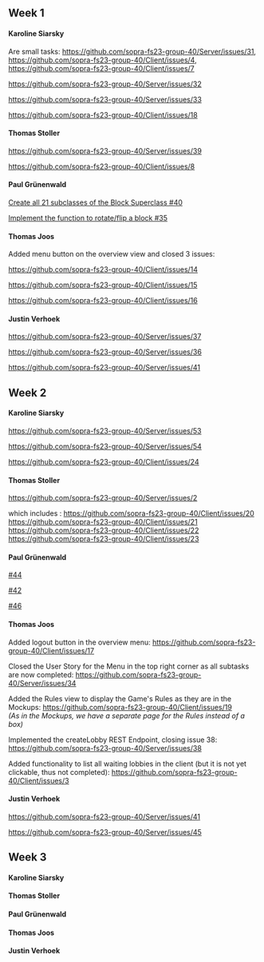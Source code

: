 
## Week 1

#### Karoline Siarsky

Are small tasks: https://github.com/sopra-fs23-group-40/Server/issues/31, https://github.com/sopra-fs23-group-40/Client/issues/4, https://github.com/sopra-fs23-group-40/Client/issues/7

https://github.com/sopra-fs23-group-40/Server/issues/32

https://github.com/sopra-fs23-group-40/Server/issues/33

https://github.com/sopra-fs23-group-40/Client/issues/18

#### Thomas Stoller 

https://github.com/sopra-fs23-group-40/Server/issues/39

https://github.com/sopra-fs23-group-40/Client/issues/8

#### Paul Grünenwald

[Create all 21 subclasses of the Block Superclass #40](https://github.com/sopra-fs23-group-40/Server/issues/40)

[Implement the function to rotate/flip a block #35](https://github.com/sopra-fs23-group-40/Server/issues/35)

#### Thomas Joos

Added menu button on the overview view and closed 3 issues:

https://github.com/sopra-fs23-group-40/Client/issues/14

https://github.com/sopra-fs23-group-40/Client/issues/15

https://github.com/sopra-fs23-group-40/Client/issues/16

#### Justin Verhoek

https://github.com/sopra-fs23-group-40/Server/issues/37

https://github.com/sopra-fs23-group-40/Server/issues/36

https://github.com/sopra-fs23-group-40/Server/issues/41

## Week 2

#### Karoline Siarsky
https://github.com/sopra-fs23-group-40/Server/issues/53

https://github.com/sopra-fs23-group-40/Server/issues/54

https://github.com/sopra-fs23-group-40/Client/issues/24

#### Thomas Stoller 

https://github.com/sopra-fs23-group-40/Server/issues/2

which includes : https://github.com/sopra-fs23-group-40/Client/issues/20
https://github.com/sopra-fs23-group-40/Client/issues/21
https://github.com/sopra-fs23-group-40/Client/issues/22
https://github.com/sopra-fs23-group-40/Client/issues/23

#### Paul Grünenwald

[#44](https://github.com/sopra-fs23-group-40/Server/issues/44)

[#42](https://github.com/sopra-fs23-group-40/Server/issues/42)

[#46](https://github.com/sopra-fs23-group-40/Server/issues/46)

#### Thomas Joos

Added logout button in the overview menu:
https://github.com/sopra-fs23-group-40/Client/issues/17

Closed the User Story for the Menu in the top right corner as all subtasks are now completed:
https://github.com/sopra-fs23-group-40/Server/issues/34

Added the Rules view to display the Game's Rules as they are in the Mockups:
https://github.com/sopra-fs23-group-40/Client/issues/19 <br>
_(As in the Mockups, we have a separate page for the Rules instead of a box)_

Implemented the createLobby REST Endpoint, closing issue 38:
https://github.com/sopra-fs23-group-40/Server/issues/38

Added functionality to list all waiting lobbies in the client (but it is not yet clickable, thus not completed):
https://github.com/sopra-fs23-group-40/Client/issues/3

#### Justin Verhoek

https://github.com/sopra-fs23-group-40/Server/issues/41

https://github.com/sopra-fs23-group-40/Server/issues/45

## Week 3

#### Karoline Siarsky

#### Thomas Stoller 

#### Paul Grünenwald

#### Thomas Joos

#### Justin Verhoek


